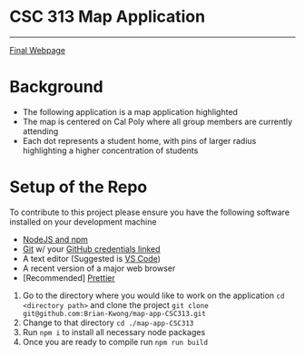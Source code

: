 # **CSC 313 Map Application**

---

[Final Webpage](https://brian-kwong.github.io/map-app-CSC313/)

# **Background** 

* The following application is a map application highlighted   
* The map is centered on Cal Poly where all group members are currently attending  
* Each dot represents a student home, with pins of larger radius highlighting a higher concentration of students 

# **Setup of the Repo**

To contribute to this project please ensure you have the following software installed on your development machine 

- [NodeJS and npm](https://nodejs.org/en/download)  
- [Git](https://git-scm.com/downloads) w/ your [GitHub credentials linked](https://docs.github.com/en/authentication/connecting-to-github-with-ssh)  
- A text editor (Suggested is [VS Code](https://code.visualstudio.com/download))  
- A recent version of a major web browser  
- \[Recommended\] [Prettier](https://prettier.io/docs/en/install.html)

1. Go to the directory where you would like to work on the application `cd <directory path>`  and clone the project `git clone git@github.com:Brian-Kwong/map-app-CSC313.git`  
2. Change to that directory `cd ./map-app-CSC313`  
3. Run `npm i` to install all necessary node packages   
4. Once you are ready to compile run `npm run build`

